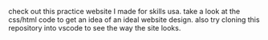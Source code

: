 check out this practice website I made for skills usa. take a look at the css/html code to get an idea of an ideal website design. also try cloning this repository into vscode to see the way the site looks.
